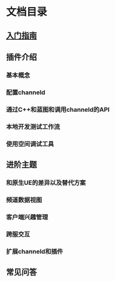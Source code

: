 # 文档目录
## [入门指南](./getting-started.md)
## 插件介绍
### 基本概念
### 配置channeld
### 通过C++和蓝图和调用channeld的API
### 本地开发测试工作流
### 使用空间调试工具
## 进阶主题
### 和原生UE的差异以及替代方案
### 频道数据视图
### 客户端兴趣管理
### 跨服交互
### 扩展channeld和插件
## 常见问答